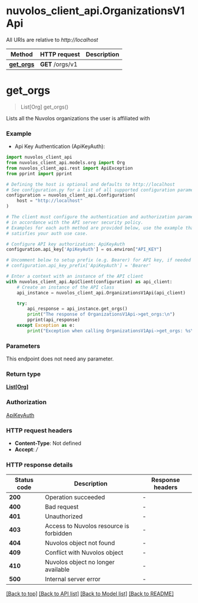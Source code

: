 # nuvolos_client_api.OrganizationsV1Api

All URIs are relative to *http://localhost*

Method | HTTP request | Description
------------- | ------------- | -------------
[**get_orgs**](OrganizationsV1Api.md#get_orgs) | **GET** /orgs/v1 | 


# **get_orgs**
> List[Org] get_orgs()



Lists all the Nuvolos organizations the user is affiliated with

### Example

* Api Key Authentication (ApiKeyAuth):

```python
import nuvolos_client_api
from nuvolos_client_api.models.org import Org
from nuvolos_client_api.rest import ApiException
from pprint import pprint

# Defining the host is optional and defaults to http://localhost
# See configuration.py for a list of all supported configuration parameters.
configuration = nuvolos_client_api.Configuration(
    host = "http://localhost"
)

# The client must configure the authentication and authorization parameters
# in accordance with the API server security policy.
# Examples for each auth method are provided below, use the example that
# satisfies your auth use case.

# Configure API key authorization: ApiKeyAuth
configuration.api_key['ApiKeyAuth'] = os.environ["API_KEY"]

# Uncomment below to setup prefix (e.g. Bearer) for API key, if needed
# configuration.api_key_prefix['ApiKeyAuth'] = 'Bearer'

# Enter a context with an instance of the API client
with nuvolos_client_api.ApiClient(configuration) as api_client:
    # Create an instance of the API class
    api_instance = nuvolos_client_api.OrganizationsV1Api(api_client)

    try:
        api_response = api_instance.get_orgs()
        print("The response of OrganizationsV1Api->get_orgs:\n")
        pprint(api_response)
    except Exception as e:
        print("Exception when calling OrganizationsV1Api->get_orgs: %s\n" % e)
```



### Parameters

This endpoint does not need any parameter.

### Return type

[**List[Org]**](Org.md)

### Authorization

[ApiKeyAuth](../README.md#ApiKeyAuth)

### HTTP request headers

 - **Content-Type**: Not defined
 - **Accept**: */*

### HTTP response details

| Status code | Description | Response headers |
|-------------|-------------|------------------|
**200** | Operation succeeded |  -  |
**400** | Bad request |  -  |
**401** | Unauthorized |  -  |
**403** | Access to Nuvolos resource is forbidden |  -  |
**404** | Nuvolos object not found |  -  |
**409** | Conflict with Nuvolos object |  -  |
**410** | Nuvolos object no longer available |  -  |
**500** | Internal server error |  -  |

[[Back to top]](#) [[Back to API list]](../README.md#documentation-for-api-endpoints) [[Back to Model list]](../README.md#documentation-for-models) [[Back to README]](../README.md)

